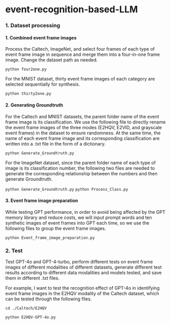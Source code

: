 # event-recognition-based-LLM

### 1. Dataset processing

#### 1. Combined event frame images

Process the Caltech, ImageNet, and select four frames of each type of event frame image in sequence and merge them into a four-in-one frame image. Change the dataset path as needed.

   `python four2one.py`

For the MNIST dataset, thirty event frame images of each category are selected sequentially for synthesis.

   `python thirty2one.py`

#### 2. Generating Groundtruth

For the Caltech and MNIST datasets, the parent folder name of the event frame image is its classification. We use the following file to directly rename the event frame images of the three modes (E2HQV, E2VID, and grayscale event frames) in the dataset to ensure randomness. At the same time, the name of each event frame image and its corresponding classification are written into a .txt file in the form of a dictionary.

   `python Generate_Groundtruth.py`

For the ImageNet dataset, since the parent folder name of each type of image is its classification number, the following two files are needed to generate the corresponding relationship between the numbers and then generate Groundtruth.

   `python Generate_Groundtruth.py`
   `python Process_Class.py`

#### 3. Event frame image preparation

While testing GPT performance, in order to avoid being affected by the GPT memory library and reduce costs, we will input prompt words and ten synthetic images of event frames into GPT each time, so we use the following files to group the event frame images.

   `python Event_frame_image_preparation.py`

### 2. Test

Test GPT-4o and GPT-4-turbo, perform different tests on event frame images of different modalities of different datasets, generate different test results according to different data modalities and models tested, and save them in different .txt files.

For example, I want to test the recognition effect of GPT-4o in identifying event frame images in the E2HQV modality of the Caltech dataset, which can be tested through the following files.

   `cd ./Caltech/E2HQV`

   `python E2HQV-GPT-4o.py`



